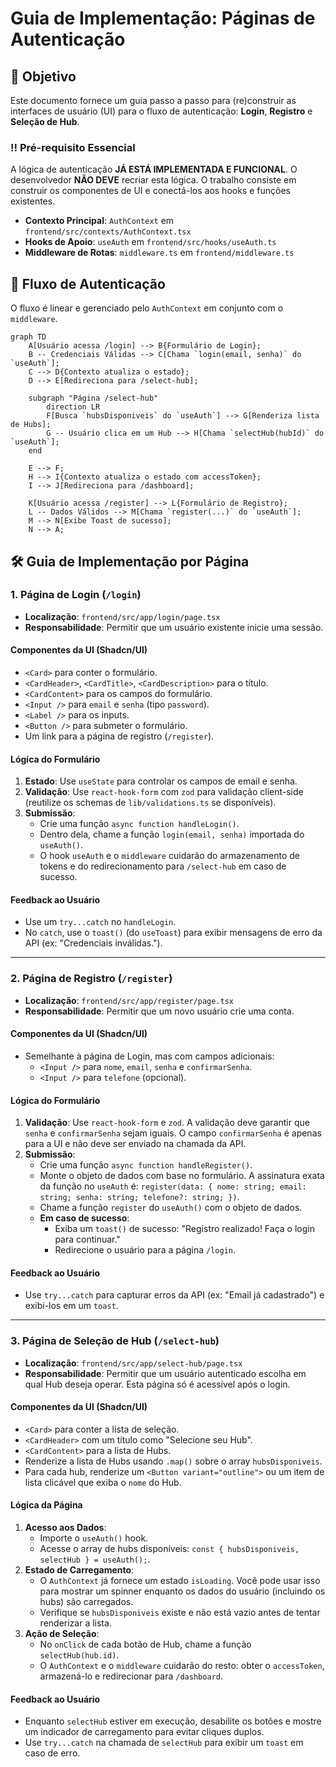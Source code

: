 # Guia de Implementação: Páginas de Autenticação

## 🎯 Objetivo
Este documento fornece um guia passo a passo para (re)construir as interfaces de usuário (UI) para o fluxo de autenticação: **Login**, **Registro** e **Seleção de Hub**.

### ‼️ Pré-requisito Essencial
A lógica de autenticação **JÁ ESTÁ IMPLEMENTADA E FUNCIONAL**. O desenvolvedor **NÃO DEVE** recriar esta lógica. O trabalho consiste em construir os componentes de UI e conectá-los aos hooks e funções existentes.

-   **Contexto Principal**: `AuthContext` em `frontend/src/contexts/AuthContext.tsx`
-   **Hooks de Apoio**: `useAuth` em `frontend/src/hooks/useAuth.ts`
-   **Middleware de Rotas**: `middleware.ts` em `frontend/middleware.ts`

## 🌊 Fluxo de Autenticação
O fluxo é linear e gerenciado pelo `AuthContext` em conjunto com o `middleware`.

```mermaid
graph TD
    A[Usuário acessa /login] --> B{Formulário de Login};
    B -- Credenciais Válidas --> C[Chama `login(email, senha)` do `useAuth`];
    C --> D{Contexto atualiza o estado};
    D --> E[Redireciona para /select-hub];
    
    subgraph "Página /select-hub"
        direction LR
        F[Busca `hubsDisponiveis` do `useAuth`] --> G[Renderiza lista de Hubs];
        G -- Usuário clica em um Hub --> H[Chama `selectHub(hubId)` do `useAuth`];
    end

    E --> F;
    H --> I{Contexto atualiza o estado com accessToken};
    I --> J[Redireciona para /dashboard];

    K[Usuário acessa /register] --> L{Formulário de Registro};
    L -- Dados Válidos --> M[Chama `register(...)` do `useAuth`];
    M --> N[Exibe Toast de sucesso];
    N --> A;
```

## 🛠️ Guia de Implementação por Página

### 1. Página de Login (`/login`)

-   **Localização**: `frontend/src/app/login/page.tsx`
-   **Responsabilidade**: Permitir que um usuário existente inicie uma sessão.

#### Componentes da UI (Shadcn/UI)
-   `<Card>` para conter o formulário.
-   `<CardHeader>`, `<CardTitle>`, `<CardDescription>` para o título.
-   `<CardContent>` para os campos do formulário.
-   `<Input />` para `email` e `senha` (tipo `password`).
-   `<Label />` para os inputs.
-   `<Button />` para submeter o formulário.
-   Um link para a página de registro (`/register`).

#### Lógica do Formulário
1.  **Estado**: Use `useState` para controlar os campos de email e senha.
2.  **Validação**: Use `react-hook-form` com `zod` para validação client-side (reutilize os schemas de `lib/validations.ts` se disponíveis).
3.  **Submissão**:
    -   Crie uma função `async function handleLogin()`.
    -   Dentro dela, chame a função `login(email, senha)` importada do `useAuth()`.
    -   O hook `useAuth` e o `middleware` cuidarão do armazenamento de tokens e do redirecionamento para `/select-hub` em caso de sucesso.

#### Feedback ao Usuário
-   Use um `try...catch` no `handleLogin`.
-   No `catch`, use o `toast()` (do `useToast`) para exibir mensagens de erro da API (ex: "Credenciais inválidas.").

---

### 2. Página de Registro (`/register`)

-   **Localização**: `frontend/src/app/register/page.tsx`
-   **Responsabilidade**: Permitir que um novo usuário crie uma conta.

#### Componentes da UI (Shadcn/UI)
-   Semelhante à página de Login, mas com campos adicionais:
    -   `<Input />` para `nome`, `email`, `senha` e `confirmarSenha`.
    -   `<Input />` para `telefone` (opcional).

#### Lógica do Formulário
1.  **Validação**: Use `react-hook-form` e `zod`. A validação deve garantir que `senha` e `confirmarSenha` sejam iguais. O campo `confirmarSenha` é apenas para a UI e não deve ser enviado na chamada da API.
2.  **Submissão**:
    -   Crie uma função `async function handleRegister()`.
    -   Monte o objeto de dados com base no formulário. A assinatura exata da função no `useAuth` é: `register(data: { nome: string; email: string; senha: string; telefone?: string; })`.
    -   Chame a função `register` do `useAuth()` com o objeto de dados.
    -   **Em caso de sucesso**:
        -   Exiba um `toast()` de sucesso: "Registro realizado! Faça o login para continuar."
        -   Redirecione o usuário para a página `/login`.

#### Feedback ao Usuário
-   Use `try...catch` para capturar erros da API (ex: "Email já cadastrado") e exibi-los em um `toast`.

---

### 3. Página de Seleção de Hub (`/select-hub`)

-   **Localização**: `frontend/src/app/select-hub/page.tsx`
-   **Responsabilidade**: Permitir que um usuário autenticado escolha em qual Hub deseja operar. Esta página só é acessível após o login.

#### Componentes da UI (Shadcn/UI)
-   `<Card>` para conter a lista de seleção.
-   `<CardHeader>` com um título como "Selecione seu Hub".
-   `<CardContent>` para a lista de Hubs.
-   Renderize a lista de Hubs usando `.map()` sobre o array `hubsDisponiveis`.
-   Para cada hub, renderize um `<Button variant="outline">` ou um item de lista clicável que exiba o `nome` do Hub.

#### Lógica da Página
1.  **Acesso aos Dados**:
    -   Importe o `useAuth()` hook.
    -   Acesse o array de hubs disponíveis: `const { hubsDisponiveis, selectHub } = useAuth();`.
2.  **Estado de Carregamento**:
    -   O `AuthContext` já fornece um estado `isLoading`. Você pode usar isso para mostrar um spinner enquanto os dados do usuário (incluindo os hubs) são carregados.
    -   Verifique se `hubsDisponiveis` existe e não está vazio antes de tentar renderizar a lista.
3.  **Ação de Seleção**:
    -   No `onClick` de cada botão de Hub, chame a função `selectHub(hub.id)`.
    -   O `AuthContext` e o `middleware` cuidarão do resto: obter o `accessToken`, armazená-lo e redirecionar para `/dashboard`.

#### Feedback ao Usuário
-   Enquanto `selectHub` estiver em execução, desabilite os botões e mostre um indicador de carregamento para evitar cliques duplos.
-   Use `try...catch` na chamada de `selectHub` para exibir um `toast` em caso de erro. 